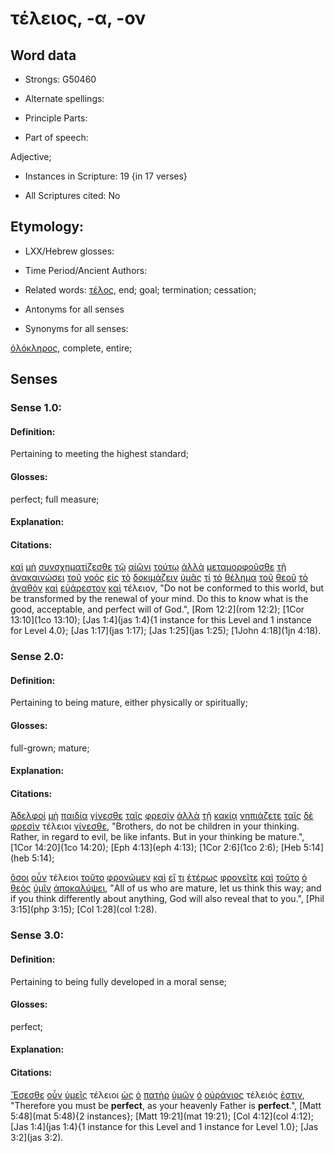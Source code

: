 # τέλειος, -α, -ον

<!-- Status: S2=NeedsFinalCheck -->
<!-- Lexica used for edits: BDAG, FFM, LN, A-S -->

## Word data

* Strongs: G50460

* Alternate spellings:

* Principle Parts: 

* Part of speech: 

Adjective;

* Instances in Scripture: 19 {in 17 verses}

* All Scriptures cited: No

## Etymology: 

* LXX/Hebrew glosses: 

* Time Period/Ancient Authors: 

* Related words: [τέλος](../G50560/01.md), end; goal; termination; cessation;

* Antonyms for all senses

* Synonyms for all senses: 

[ὁλόκληρος](../G36480/01.md), complete, entire;

## Senses 

### Sense 1.0:

#### Definition: 

Pertaining to meeting the highest standard;

#### Glosses:

perfect; full measure;

#### Explanation:

#### Citations:

[καὶ](../G25320/01.md) [μὴ](../G33610/01.md) [συνσχηματίζεσθε](../G49640/01.md) [τῷ](../G35880/01.md) [αἰῶνι](../G01650/01.md) [τούτῳ](../G37780/01.md) [ἀλλὰ](../G02350/01.md) [μεταμορφοῦσθε](../G33390/01.md) [τῇ](../G35880/01.md) [ἀνακαινώσει](../G03420/01.md) [τοῦ](../G35880/01.md) [νοός](../G35630/01.md) [εἰς](../G15190/01.md) [τὸ](../G35880/01.md) [δοκιμάζειν](../G13810/01.md) [ὑμᾶς](../G47710/01.md) [τί](../G51010/01.md) [τὸ](../G35880/01.md) [θέλημα](../G23070/01.md) [τοῦ](../G35880/01.md) [θεοῦ](../G23160/01.md) [τὸ](../G35880/01.md) [ἀγαθὸν](../G00180/01.md) [καὶ](../G25320/01.md) [εὐάρεστον](../G21010/01.md) [καὶ](../G25320/01.md) τέλειον, 
"Do not be conformed to this world, but be transformed by the renewal of your mind. Do this to know what is the good, acceptable, and perfect will of God.", 
[Rom 12:2](rom 12:2);  [1Cor 13:10](1co 13:10);  [Jas 1:4](jas 1:4){1 instance for this Level and 1 instance for Level 4.0};  [Jas 1:17](jas 1:17);  [Jas 1:25](jas 1:25);  [1John 4:18](1jn 4:18).  

### Sense 2.0:

#### Definition: 

Pertaining to being mature, either physically or spiritually;

#### Glosses:

full-grown; mature;

#### Explanation:

#### Citations:

[Ἀδελφοί](../G00800/01.md) [μὴ](../G33610/01.md) [παιδία](../G38130/01.md) [γίνεσθε](../G10960/01.md) [ταῖς](../G35880/01.md) [φρεσίν](../G54240/01.md) [ἀλλὰ](../G02350/01.md) [τῇ](../G35880/01.md) [κακίᾳ](../G25490/01.md) [νηπιάζετε](../G35150/01.md) [ταῖς](../G35880/01.md) [δὲ](../G11610/01.md) [φρεσὶν](../G54240/01.md) τέλειοι [γίνεσθε](../G10960/01.md), 
"Brothers, do not be children in your thinking. Rather, in regard to evil, be like infants. But in your thinking be mature.", 
[1Cor 14:20](1co 14:20);  [Eph 4:13](eph 4:13);  [1Cor 2:6](1co 2:6);  [Heb 5:14](heb 5:14);  


[ὅσοι](../G37450/01.md) [οὖν](../G37670/01.md) τέλειοι [τοῦτο](../G37780/01.md) [φρονῶμεν](../G54260/01.md) [καὶ](../G25320/01.md) [εἴ](../G14870/01.md) [τι](../G51000/01.md) [ἑτέρως](../G20880/01.md) [φρονεῖτε](../G54260/01.md) [καὶ](../G25320/01.md) [τοῦτο](../G37780/01.md) [ὁ](../G35880/01.md) [θεὸς](../G23160/01.md) [ὑμῖν](../G47710/01.md) [ἀποκαλύψει](../G06010/01.md), 
"All of us who are mature, let us think this way; and if you think differently about anything, God will also reveal that to you.", 
[Phil 3:15](php 3:15);  [Col 1:28](col 1:28).  

### Sense 3.0:

#### Definition: 

Pertaining to being fully developed in a moral sense;

#### Glosses:

perfect;

#### Explanation:

#### Citations:

[Ἔσεσθε](../G99999/01.md) [οὖν](../G37670/01.md) [ὑμεῖς](../G47710/01.md) τέλειοι [ὡς](../G56130/01.md) [ὁ](../G35880/01.md) [πατὴρ](../G39620/01.md) [ὑμῶν](../G47710/01.md) [ὁ](../G35880/01.md) [οὐράνιος](../G37700/01.md) τέλειός [ἐστιν](../G99999/01.md), 
"Therefore you must be **perfect**, as your heavenly Father is **perfect**.", 
[Matt 5:48](mat 5:48){2 instances};  [Matt 19:21](mat 19:21);  [Col 4:12](col 4:12);  [Jas 1:4](jas 1:4){1 instance for this Level and 1 instance for Level 1.0};  [Jas 3:2](jas 3:2). 
